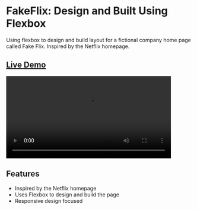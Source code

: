 # FakeFlix: Design and Built Using Flexbox
Using flexbox to design and build layout for a fictional company home page called Fake Flix. Inspired by the Netflix homepage.

## <a href="https://daryldelrosario.github.io/company-home-page/">Live Demo</a>   

<kbd><video src="https://user-images.githubusercontent.com/88211866/210115631-fa36b50c-7efd-4929-a79a-5b47f806ca5d.mp4" height="222px"></video></kbd>

## Features
* Inspired by the Netflix homepage
* Uses Flexbox to design and build the page
* Responsive design focused
